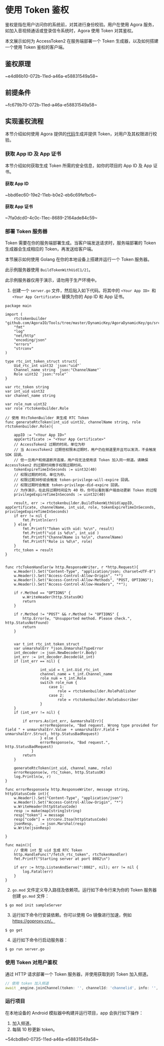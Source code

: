 # 使用 Token 鉴权

鉴权是指在用户访问你的系统前，对其进行身份校验。用户在使用 Agora 服务，如加入音视频通话或登录信令系统时，Agora 使用 Token 对其鉴权。

本文展示如何为 AccessToken2 在服务端部署一个 Token 生成器，以及如何搭建一个使用 Token 鉴权的客户端。


## 鉴权原理

~e4d86b10-072b-11ed-a46a-e58831549a58~


## 前提条件

~fc679b70-072b-11ed-a46a-e58831549a58~


## 实现鉴权流程

本节介绍如何使用 Agora 提供的[代码](https://github.com/AgoraIO/Tools/tree/master/DynamicKey/AgoraDynamicKey)生成并提供 Token，对用户及其权限进行校验。

### 获取 App ID 及 App 证书

本节介绍如何获取生成 Token 所需的安全信息，如你的项目的 App ID 及 App 证书。

#### 获取 App ID

   ~bbd6ec60-19e2-11eb-b0e2-eb6c69fefbc6~

#### 获取 App 证书

   ~7fa0dcd0-4c0c-11ec-8689-2164ade84c59~

### 部署 Token 服务器

Token 需要在你的服务端部署生成。当客户端发送请求时，服务端部署的 Token 生成器会生成相应的 Token，再发送给客户端。

本节展示如何使用 Golang 在你的本地设备上搭建并运行一个 Token 服务器。

此示例服务器使用 `BuildTokenWithUid[1/2]`。

<div class="alert note">此示例服务器仅用于演示，请勿用于生产环境中。 </div>

1. 创建一个 `server.go` 文件，然后贴入如下代码。将其中的 `<Your App ID> `和 `<Your App Certificate>` 替换为你的 App ID 和 App 证书。

```golang
package main
  
import (
    rtctokenbuilder "github.com/AgoraIO/Tools/tree/master/DynamicKey/AgoraDynamicKey/go/src/RtcTokenBuilder"
    "fmt"
    "log"
    "net/http"
    "encoding/json"
    "errors"
    "strconv"
)
  
type rtc_int_token_struct struct{
    Uid_rtc_int uint32 `json:"uid"`
    Channel_name string `json:"ChannelName"`
    Role uint32 `json:"role"`
}
  
var rtc_token string
var int_uid uint32
var channel_name string
  
var role_num uint32
var role rtctokenbuilder.Role
  
// 使用 RtcTokenBuilder 来生成 RTC Token
func generateRtcToken(int_uid uint32, channelName string, role rtctokenbuilder.Role){
  
    appID := "<Your App ID>"
    appCertificate := "<Your App Certificate>"
    // AccessToken2 过期的时间，单位为秒
    // 当 AccessToken2 过期但权限未过期时，用户仍在频道里并且可以发流，不会触发 SDK 回调。
    // 但一旦用户和频道断开连接，用户将无法使用该 Token 加入同一频道。请确保 AccessToken2 的过期时间晚于权限过期时间。
    tokenExpireTimeInSeconds := uint32(40)
    // 权限过期的时间，单位为秒。
    // 权限过期30秒前会触发 token-privilege-will-expire 回调。
    // 权限过期时会触发 token-privilege-did-expire 回调。
    // 为作演示，在此将过期时间设为 40 秒。你可以看到客户端自动更新 Token 的过程
    privilegeExpireTimeInSeconds := uint32(40)
  
    result, err := rtctokenbuilder.BuildTokenWithUid(appID, appCertificate, channelName, int_uid, role, tokenExpireTimeInSeconds, privilegeExpireTimeInSeconds)
    if err != nil {
        fmt.Println(err)
    } else {
        fmt.Printf("Token with uid: %s\n", result)
        fmt.Printf("uid is %d\n", int_uid )
        fmt.Printf("ChannelName is %s\n", channelName)
        fmt.Printf("Role is %d\n", role)
    }
    rtc_token = result
}
  
  
func rtcTokenHandler(w http.ResponseWriter, r *http.Request){
    w.Header().Set("Content-Type", "application/json; charset=UTF-8")
    w.Header().Set("Access-Control-Allow-Origin", "*")
    w.Header().Set("Access-Control-Allow-Methods", "POST, OPTIONS");
    w.Header().Set("Access-Control-Allow-Headers", "*");
  
    if r.Method == "OPTIONS" {
        w.WriteHeader(http.StatusOK)
        return
    }
  
    if r.Method != "POST" && r.Method != "OPTIONS" {
        http.Error(w, "Unsupported method. Please check.", http.StatusNotFound)
        return
    }
  
  
    var t_int rtc_int_token_struct
    var unmarshalErr *json.UnmarshalTypeError
    int_decoder := json.NewDecoder(r.Body)
    int_err := int_decoder.Decode(&t_int)
    if (int_err == nil) {
  
                int_uid = t_int.Uid_rtc_int
                channel_name = t_int.Channel_name
                role_num = t_int.Role
                switch role_num {
                    case 1:
                        role = rtctokenbuilder.RolePublisher
                    case 2:
                        role = rtctokenbuilder.RoleSubscriber
                }
    }
    if (int_err != nil) {
  
        if errors.As(int_err, &unmarshalErr){
                errorResponse(w, "Bad request. Wrong type provided for field " + unmarshalErr.Value  + unmarshalErr.Field + unmarshalErr.Struct, http.StatusBadRequest)
                } else {
                errorResponse(w, "Bad request.", http.StatusBadRequest)
            }
        return
    }
  
    generateRtcToken(int_uid, channel_name, role)
    errorResponse(w, rtc_token, http.StatusOK)
    log.Println(w, r)
}
  
func errorResponse(w http.ResponseWriter, message string, httpStatusCode int){
    w.Header().Set("Content-Type", "application/json")
    w.Header().Set("Access-Control-Allow-Origin", "*")
    w.WriteHeader(httpStatusCode)
    resp := make(map[string]string)
    resp["token"] = message
    resp["code"] = strconv.Itoa(httpStatusCode)
    jsonResp, _ := json.Marshal(resp)
    w.Write(jsonResp)
  
}
  
func main(){
    // 使用 int 型 uid 生成 RTC Token
    http.HandleFunc("/fetch_rtc_token", rtcTokenHandler)
    fmt.Printf("Starting server at port 8082\n")
  
    if err := http.ListenAndServe(":8082", nil); err != nil {
        log.Fatal(err)
    }
}
```

2. `go.mod` 文件定义导入路径及依赖项。运行如下命令行来为你的 Token 服务器创建 `go.mod` 文件：

```golang
$ go mod init sampleServer
```

3. 运行如下命令行安装依赖。你可以使用 Go 镜像进行加速，例如 https://goproxy.cn/。

```golang
$ go get
```

4. 运行如下命令行启动服务器：

```golang
$ go run server.go
```

### 使用 Token 对用户鉴权

通过 HTTP 请求部署一个 Token 服务器，并使用获取到的 Token 加入频道。

```dart
// 使用 token 加入频道
await _engine.joinChannel(token: '', channelId: 'channelid', info: '', uid: 0);
```

### 运行项目

在本地设备的 Android 模拟器中构建并运行项目，app 会执行如下操作：

1. 加入频道。
2. 每隔 10 秒更新 token。

~54cbd8e0-0735-11ed-a46a-e58831549a58~